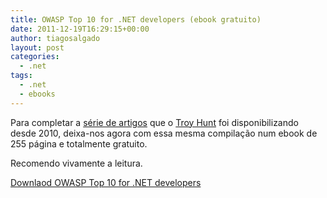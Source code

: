 ```yaml
---
title: OWASP Top 10 for .NET developers (ebook gratuito)
date: 2011-12-19T16:29:15+00:00
author: tiagosalgado
layout: post
categories:
  - .net
tags:
  - .net
  - ebooks
---
```

Para completar a <a href="http://www.troyhunt.com/2010/05/owasp-top-10-for-net-developers-part-1.html" target="_blank">série de artigos</a> que o <a href="http://www.troyhunt.com/" target="_blank">Troy Hunt</a> foi disponibilizando desde 2010, deixa-nos agora com essa mesma compilação num ebook de 255 página e totalmente gratuito.

Recomendo vivamente a leitura.

<a href="http://dl.dropbox.com/u/8529390/OWASP%20Top%2010%20for%20.NET%20developers.pdf" target="_blank">Downlaod OWASP Top 10 for .NET developers</a>
